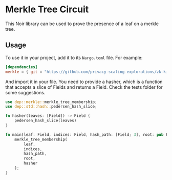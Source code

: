# Merkle Tree Circuit

This Noir library can be used to prove the presence of a leaf on a merkle tree.

## Usage

To use it in your project, add it to its `Nargo.toml` file. For example:

```toml
[dependencies]
merkle = { git = "https://github.com/privacy-scaling-explorations/zk-kit", tag = "main", directory = "packages/circuits/noir/merkle_tree" }
```

And import it in your file. You need to provide a hasher, which is a function that accepts a slice of Fields and returns a Field. Check the tests folder for some suggestions.

```rust
use dep::merkle::merkle_tree_membership;
use dep::std::hash::pedersen_hash_slice;

fn hasher(leaves: [Field]) -> Field {
    pedersen_hash_slice(leaves)
}

fn main(leaf: Field, indices: Field, hash_path: [Field; 3], root: pub Field) {
    merkle_tree_membership(
        leaf,
        indices,
        hash_path,
        root,
        hasher
    );
}
```
